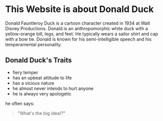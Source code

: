 # This Website is about Donald Duck

Donald Fauntleroy Duck is a cartoon character created in 1934 at Walt Disney Productions. Donald is an anthropomorphic white duck with a yellow-orange bill, legs, and feet. He typically wears a sailor shirt and cap with a bow tie. Donald is known for his semi-intelligible speech and his temperamental personality.

## Donald Duck's Traits

* fiery temper
* has an upbeat attitude to life
* has a vicious nature
* he almost never intends to hurt anyone
* he is always very apologetic

he often says:
> "What's the big idea!?"

